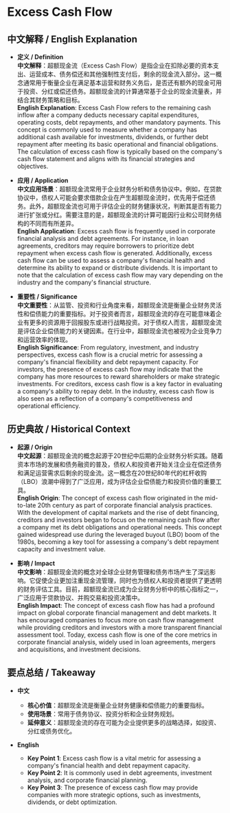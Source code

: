 # Excess Cash Flow

## 中文解释 / English Explanation

* **定义 / Definition**  
  **中文解释**：超额现金流（Excess Cash Flow）是指企业在扣除必要的资本支出、运营成本、债务偿还和其他强制性支付后，剩余的现金流入部分。这一概念通常用于衡量企业在满足基本运营和财务义务后，是否还有额外的现金可用于投资、分红或偿还债务。超额现金流的计算通常基于企业的现金流量表，并结合其财务策略和目标。  
  **English Explanation**: Excess Cash Flow refers to the remaining cash inflow after a company deducts necessary capital expenditures, operating costs, debt repayments, and other mandatory payments. This concept is commonly used to measure whether a company has additional cash available for investments, dividends, or further debt repayment after meeting its basic operational and financial obligations. The calculation of excess cash flow is typically based on the company's cash flow statement and aligns with its financial strategies and objectives.

* **应用 / Application**  
  **中文应用场景**：超额现金流常用于企业财务分析和债务协议中。例如，在贷款协议中，债权人可能会要求借款企业在产生超额现金流时，优先用于偿还债务。此外，超额现金流也可用于评估企业的财务健康状况，判断其是否有能力进行扩张或分红。需要注意的是，超额现金流的计算可能因行业和公司财务结构的不同而有所差异。  
  **English Application**: Excess cash flow is frequently used in corporate financial analysis and debt agreements. For instance, in loan agreements, creditors may require borrowers to prioritize debt repayment when excess cash flow is generated. Additionally, excess cash flow can be used to assess a company's financial health and determine its ability to expand or distribute dividends. It is important to note that the calculation of excess cash flow may vary depending on the industry and the company's financial structure.

* **重要性 / Significance**  
  **中文重要性**：从监管、投资和行业角度来看，超额现金流是衡量企业财务灵活性和偿债能力的重要指标。对于投资者而言，超额现金流的存在可能意味着企业有更多的资源用于回报股东或进行战略投资。对于债权人而言，超额现金流是评估企业偿债能力的关键因素。在行业中，超额现金流也被视为企业竞争力和运营效率的体现。  
  **English Significance**: From regulatory, investment, and industry perspectives, excess cash flow is a crucial metric for assessing a company's financial flexibility and debt repayment capacity. For investors, the presence of excess cash flow may indicate that the company has more resources to reward shareholders or make strategic investments. For creditors, excess cash flow is a key factor in evaluating a company's ability to repay debt. In the industry, excess cash flow is also seen as a reflection of a company's competitiveness and operational efficiency.

## 历史典故 / Historical Context

* **起源 / Origin**  
  **中文起源**：超额现金流的概念起源于20世纪中后期的企业财务分析实践。随着资本市场的发展和债务融资的普及，债权人和投资者开始关注企业在偿还债务和满足运营需求后剩余的现金流。这一概念在20世纪80年代的杠杆收购（LBO）浪潮中得到了广泛应用，成为评估企业偿债能力和投资价值的重要工具。  
  **English Origin**: The concept of excess cash flow originated in the mid-to-late 20th century as part of corporate financial analysis practices. With the development of capital markets and the rise of debt financing, creditors and investors began to focus on the remaining cash flow after a company met its debt obligations and operational needs. This concept gained widespread use during the leveraged buyout (LBO) boom of the 1980s, becoming a key tool for assessing a company's debt repayment capacity and investment value.

* **影响 / Impact**  
  **中文影响**：超额现金流的概念对全球企业财务管理和债务市场产生了深远影响。它促使企业更加注重现金流管理，同时也为债权人和投资者提供了更透明的财务评估工具。目前，超额现金流已成为企业财务分析中的核心指标之一，广泛应用于贷款协议、并购交易和投资决策中。  
  **English Impact**: The concept of excess cash flow has had a profound impact on global corporate financial management and debt markets. It has encouraged companies to focus more on cash flow management while providing creditors and investors with a more transparent financial assessment tool. Today, excess cash flow is one of the core metrics in corporate financial analysis, widely used in loan agreements, mergers and acquisitions, and investment decisions.

## 要点总结 / Takeaway

* **中文**  
  - **核心价值**：超额现金流是衡量企业财务健康和偿债能力的重要指标。  
  - **使用场景**：常用于债务协议、投资分析和企业财务规划。  
  - **延伸意义**：超额现金流的存在可能为企业提供更多的战略选择，如投资、分红或债务优化。

* **English**  
  - **Key Point 1**: Excess cash flow is a vital metric for assessing a company's financial health and debt repayment capacity.  
  - **Key Point 2**: It is commonly used in debt agreements, investment analysis, and corporate financial planning.  
  - **Key Point 3**: The presence of excess cash flow may provide companies with more strategic options, such as investments, dividends, or debt optimization.